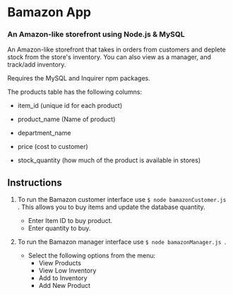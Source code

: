 # Bamazon App

### An Amazon-like storefront using Node.js & MySQL

An Amazon-like storefront that takes in orders from customers and deplete stock from the store's inventory. You can also view as a manager, and track/add inventory. 

Requires the MySQL and Inquirer npm packages.


The products table has the following columns:

   * item_id (unique id for each product)

   * product_name (Name of product)

   * department_name

   * price (cost to customer)

   * stock_quantity (how much of the product is available in stores)

## Instructions

1. To run the Bamazon customer interface use  `$ node bamazonCustomer.js `. This allows you to buy items and update the database quantity.
   * Enter Item ID to buy product.
   * Enter quantity to buy.


2. To run the Bamazon manager interface use  `$ node bamazonManager.js `.

   * Select the following options from the menu:
   		* View Products 
  		* View Low Inventory 
  		* Add to Inventory 
  		* Add New Product 

